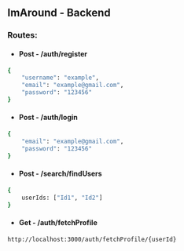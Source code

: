 ## ImAround - Backend

### Routes:

* #### Post - /auth/register
```bash
{
    "username": "example",
    "email": "example@gmail.com",
    "password": "123456"
}
```
* #### Post - /auth/login

```bash
{
    "email": "example@gmail.com",
    "password": "123456"
}
```

* #### Post - /search/findUsers

```bash
{
    userIds: ["Id1", "Id2"]
}
```
* #### Get - /auth/fetchProfile

```bash
http://localhost:3000/auth/fetchProfile/{userId}
```